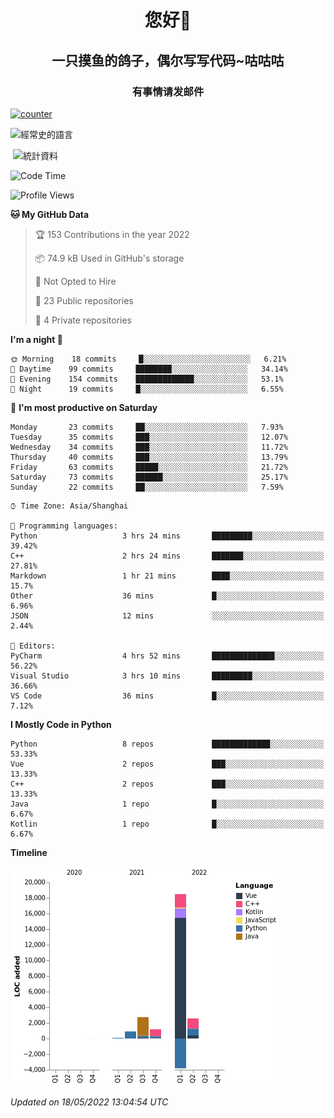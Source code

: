 

<!--
**kitUIN/kitUIN** is a ✨ _special_ ✨ repository because its `README.md` (this file) appears on your GitHub profile.

Here are some ideas to get you started:

- 🔭 I’m currently working on ...
- 🌱 I’m currently learning ...
- 👯 I’m looking to collaborate on ...
- 🤔 I’m looking for help with ...
- 💬 Ask me about ...
- 📫 How to reach me: ...
- 😄 Pronouns: ...
- ⚡ Fun fact: ...
-->
<h1 align="center">您好👋</h1>
<h2 align="center">一只摸鱼的鸽子，偶尔写写代码~咕咕咕</h2>
<h3 align="center">有事情请发邮件</h3>

[![counter](https://count.getloli.com/get/@KitUIN?theme=rule34)](https://count.getloli.com/)

<p><img align="center" src="https://github-readme-stats.vercel.app/api/top-langs?username=kitUIN&show_icons=true&theme=gruvbox&locale=cn&layout=compact" alt="經常史的語言" /></p>

<p>&nbsp;<img align="center" src="https://github-readme-stats.vercel.app/api?username=kitUIN&show_icons=true&theme=gruvbox&locale=cn" alt="統計資料" /></p>


<!--START_SECTION:waka-->
![Code Time](http://img.shields.io/badge/Code%20Time-508%20hrs%2056%20mins-blue)

![Profile Views](http://img.shields.io/badge/Profile%20Views-15-blue)

**🐱 My GitHub Data** 

> 🏆 153 Contributions in the year 2022
 > 
> 📦 74.9 kB Used in GitHub's storage 
 > 
> 🚫 Not Opted to Hire
 > 
> 📜 23 Public repositories 
 > 
> 🔑 4 Private repositories  
 > 
**I'm a night 🦉** 

```text
🌞 Morning    18 commits     █░░░░░░░░░░░░░░░░░░░░░░░░   6.21% 
🌆 Daytime    99 commits     ████████░░░░░░░░░░░░░░░░░   34.14% 
🌃 Evening    154 commits    █████████████░░░░░░░░░░░░   53.1% 
🌙 Night      19 commits     █░░░░░░░░░░░░░░░░░░░░░░░░   6.55%

```
📅 **I'm most productive on Saturday** 

```text
Monday       23 commits     ██░░░░░░░░░░░░░░░░░░░░░░░   7.93% 
Tuesday      35 commits     ███░░░░░░░░░░░░░░░░░░░░░░   12.07% 
Wednesday    34 commits     ███░░░░░░░░░░░░░░░░░░░░░░   11.72% 
Thursday     40 commits     ███░░░░░░░░░░░░░░░░░░░░░░   13.79% 
Friday       63 commits     █████░░░░░░░░░░░░░░░░░░░░   21.72% 
Saturday     73 commits     ██████░░░░░░░░░░░░░░░░░░░   25.17% 
Sunday       22 commits     ██░░░░░░░░░░░░░░░░░░░░░░░   7.59%

```


```text
⌚︎ Time Zone: Asia/Shanghai

💬 Programming languages: 
Python                   3 hrs 24 mins       █████████░░░░░░░░░░░░░░░░   39.42% 
C++                      2 hrs 24 mins       ███████░░░░░░░░░░░░░░░░░░   27.81% 
Markdown                 1 hr 21 mins        ████░░░░░░░░░░░░░░░░░░░░░   15.7% 
Other                    36 mins             █░░░░░░░░░░░░░░░░░░░░░░░░   6.96% 
JSON                     12 mins             ░░░░░░░░░░░░░░░░░░░░░░░░░   2.44%

📝 Editors: 
PyCharm                  4 hrs 52 mins       ██████████████░░░░░░░░░░░   56.22% 
Visual Studio            3 hrs 10 mins       █████████░░░░░░░░░░░░░░░░   36.66% 
VS Code                  36 mins             █░░░░░░░░░░░░░░░░░░░░░░░░   7.12%

```

**I Mostly Code in Python** 

```text
Python                   8 repos             █████████████░░░░░░░░░░░░   53.33% 
Vue                      2 repos             ███░░░░░░░░░░░░░░░░░░░░░░   13.33% 
C++                      2 repos             ███░░░░░░░░░░░░░░░░░░░░░░   13.33% 
Java                     1 repo              █░░░░░░░░░░░░░░░░░░░░░░░░   6.67% 
Kotlin                   1 repo              █░░░░░░░░░░░░░░░░░░░░░░░░   6.67%

```


**Timeline**

![Chart not found](https://raw.githubusercontent.com/kitUIN/kitUIN/main/charts/bar_graph.png) 


 *Updated on 18/05/2022 13:04:54 UTC*
<!--END_SECTION:waka-->
